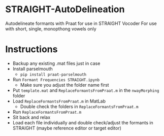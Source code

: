 # STRAIGHT-AutoDelineation
Autodelineate formants with Praat for use in STRAIGHT Vocoder
For use with short, single, monopthong vowels only

# Instructions

- Backup any existing .mat files just in case
- Install parselmouth
  - `pip install praat-parselmouth`
- Run `Formant Frequencies STRAIGHT.ipynb`
    - Make sure you adjust the folder name first
- Put `template.mat` and `ReplaceFormantsFromPraat.m` in the `nwayMorphing` folder
- Load `ReplaceFormantsFromPraat.m` in MatLab
    - Double check the folders in `ReplaceFormantsFromPraat.m`
- Run  `ReplaceFormantsFromPraat.m`
- Sit back and relax
- Load each file individually and double check/adjust the formants in STRAIGHT (maybe reference editor or target editor)
